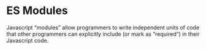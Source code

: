 # ES Modules

Javascript “modules” allow programmers to write independent units of code that other programmers can explicitly include (or mark as “required”) in their Javascript code.
